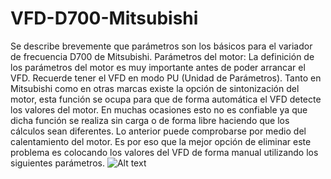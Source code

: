 # VFD-D700-Mitsubishi
Se describe brevemente que parámetros son los básicos para el variador de frecuencia D700 de Mitsubishi.
Parámetros del motor:
La definición de los parámetros del motor es muy importante antes de poder arrancar el VFD. Recuerde tener el VFD en modo PU (Unidad de Parámetros). Tanto en Mitsubishi como en otras marcas existe la opción de sintonización del motor, esta función se ocupa para que de forma automática el VFD detecte los valores del motor. En muchas ocasiones esto no es confiable ya que dicha función se realiza sin carga o de forma libre haciendo que los cálculos sean diferentes. Lo anterior puede comprobarse por medio del calentamiento del motor. Es por eso que la mejor opción de eliminar este problema es colocando los valores del VFD de forma manual utilizando los siguientes parámetros.
![Alt text](relative/path/to/parametros.png?raw=true "Title")
